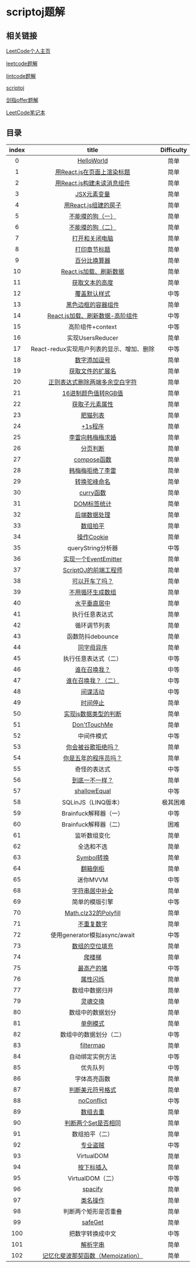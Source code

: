 # scriptoj题解

## 相关链接

[LeetCode个人主页](https://leetcode-cn.com/u/jiangshanmeta/)

[leetcode题解](https://github.com/jiangshanmeta/meta)

[lintcode题解](https://github.com/jiangshanmeta/lintcode)

[scriptoj](https://github.com/jiangshanmeta/scriptoj)

[剑指offer题解](https://github.com/jiangshanmeta/coding-interviews)

[LeetCode笔记本](https://github.com/jiangshanmeta/leetcode-notebook)

## 目录

| index |       title            |  Difficulty   |
| :--:  | :-------------------:  |  :--:         |
| 0 | [HelloWorld](./answers/000.HelloWorld.html) | 简单 |
| 1 | [用React.js在页面上渲染标题](./answers/001.用React.js在页面上渲染标题.md) | 简单 |
| 2 | [用React.js构建未读消息组件](./answers/002.用React.js构建未读消息组件.js) | 简单 |
| 3 | [JSX元素变量](./answers/003.JSX元素变量.js) | 简单 |
| 4 | [用React.js组建的房子](./answers/004.用React.js组建的房子.js) | 简单 |
| 5 | [不能摸的狗（一）](./answers/005.不能摸的狗（一）.js) | 简单 |
| 6 | [不能摸的狗（二）](./answers/006.不能摸的狗（二）.js) | 简单 |
| 7 | [打开和关闭电脑](./answers/007.打开和关闭电脑.js) | 简单 |
| 8 | [打印章节标题](./answers/008.打印章节标题.js) | 简单 |
| 9 | [百分比换算器](./answers/009.百分比换算器.js) | 简单 |
| 10 | [React.js加载、刷新数据](./answers/010.React.js加载、刷新数据.js) | 简单 |
| 11 | [获取文本的高度](./answers/011.获取文本的高度.js) | 简单 |
| 12 | [覆盖默认样式](./answers/012.覆盖默认样式.js) | 中等 |
| 13 | [黑色边框的容器组件](./answers/013.黑色边框的容器组件.md) | 简单 |
| 14 | [React.js加载、刷新数据-高阶组件](./answers/014.React.js加载、刷新数据-高阶组件.js) | 中等 |
| 15 | 高阶组件+context | 中等 |
| 16 | 实现UsersReducer | 简单 |
| 17 | React-redux实现用户列表的显示、增加、删除 | 中等 |
| 18 | [数字添加逗号](./answers/018.数字添加逗号.js) | 简单 |
| 19 | [获取文件的扩展名](./answers/019.获取文件的扩展名.js) | 简单 |
| 20 | [正则表达式删除两端多余空白字符](./answers/020.正则表达式删除两端多余空白字符.js) | 简单 |
| 21 | [16进制颜色值转RGB值](./answers/021.16进制颜色值转RGB值.js) | 简单 |
| 22 | [获取子元素属性](./answers/022.获取子元素属性.js) | 简单 |
| 23 | [肥猫列表](./answers/023.肥猫列表.js) | 简单 |
| 24 | [+1s程序](./answers/024.+1s程序.js) | 简单 |
| 25 | [李雷向韩梅梅求婚](./answers/025.李雷向韩梅梅求婚.js) | 简单 |
| 26 | [分页判断](./answers/026.分页判断.js) | 简单 |
| 27 | [compose函数](./answers/027.compose函数.js) | 简单 |
| 28 | [韩梅梅拒绝了李雷](./answers/028.韩梅梅拒绝了李雷.css) | 简单 |
| 29 | [转换驼峰命名](./answers/029.转换驼峰命名.js) | 简单 |
| 30 | [curry函数](./answers/030.curry函数.js) | 简单 |
| 31 | [DOM标签统计](./answers/031.DOM标签统计.js) | 简单 |
| 32 | [后端数据处理](./answers/032.后端数据处理.js) | 简单 |
| 33 | [数组拍平](./answers/033.数组拍平.js) | 简单 |
| 34 | [操作Cookie](./answers/034.操作Cookie.js) | 简单 |
| 35 | queryString分析器 | 中等 |
| 36 | [实现一个EventEmitter](./answers/036.实现一个EventEmitter.js) | 简单 |
| 37 | [ScriptOJ的前端工程师](./answers/037.ScriptOJ的前端工程师.js) | 简单 |
| 38 | [可以开车了吗？](./answers/038.可以开车了吗？.js) | 简单 |
| 39 | [不用循环生成数组](./answers/039.不用循环生成数组.js) | 简单 |
| 40 | [水平垂直居中](./answers/040.水平垂直居中.md) | 简单 |
| 41 | 执行任意表达式 | 简单 |
| 42 | 循环调节列表 | 简单 |
| 43 | 函数防抖debounce | 简单 |
| 44 | [同字母异序](./answers/044.同字母异序.js) | 简单 |
| 45 | 执行任意表达式（二） | 中等 |
| 46 | [谁在召唤我？](./answers/046.谁在召唤我？.js) | 中等 |
| 47 | [谁在召唤我？（二）](./answers/047.谁在召唤我？（二）.js) | 中等 |
| 48 | [间谍活动](./answers/048.间谍活动.js) | 中等 |
| 49 | [时间停止](./answers/049.时间停止.js) | 简单 |
| 50 | [实现js数据类型的判断](./answers/050.实现js数据类型的判断.js) | 简单 |
| 51 | [Don'tTouchMe](./answers/051.Don'tTouchMe.js) | 简单 |
| 52 | 中间件模式 | 中等 |
| 53 | [你会被谷歌拒绝吗？](./answers/053.你会被谷歌拒绝吗？.js) | 简单 |
| 54 | [你是五年的程序员吗？](./answers/054.你是五年的程序员吗？.js) | 简单 |
| 55 | 奇怪的表达式 | 中等 |
| 56 | [到底一不一样？](./answers/056.到底一不一样？.js) | 简单 |
| 57 | [shallowEqual](./answers/057.shallowEqual.js) | 中等 |
| 58 | SQLinJS（LINQ版本） | 极其困难 |
| 59 | Brainfuck解释器（一） | 中等 |
| 60 | Brainfuck解释器（二） | 困难 |
| 61 | 监听数组变化 | 简单 |
| 62 | 全选和不选 | 简单 |
| 63 | [Symbol转换](./answers/063.Symbol转换.js) | 简单 |
| 64 | [翻箱倒柜](./answers/064.翻箱倒柜.js) | 简单 |
| 65 | 迷你MVVM | 中等 |
| 68 | [字符串居中补全](./answers/068.字符串居中补全.js) | 简单 |
| 69 | 简单的模版引擎 | 中等 |
| 70 | [Math.clz32的Polyfill](./answers/070.Math.clz32的Polyfill.js) | 简单 |
| 71 | [不重复数字](./answers/071.不重复数字.js) | 简单 |
| 72 | 使用generator模拟async/await | 中等 |
| 73 | [数组的空位填充](./answers/073.数组的空位填充.js) | 简单 |
| 74 | [爬楼梯](./answers/074.爬楼梯.js) | 简单 |
| 75 | [最高产的猪](./answers/075.最高产的猪.js) | 中等 |
| 76 | [属性闪烁](./answers/076.属性闪烁.js) | 简单 |
| 77 | 数组中数据归并 | 简单 |
| 79 | [灵魂交换](./answers/079.灵魂交换.js) | 简单 |
| 80 | 数组中的数据划分 | 简单 |
| 81 | [单例模式](./answers/081.单例模式.js) | 简单 |
| 82 | 数组中的数据划分（二） | 中等 |
| 83 | [filtermap](./answers/083.filtermap.js) | 简单 |
| 84 | 自动绑定实例方法 | 中等 |
| 85 | 优先队列 | 中等 |
| 86 | 字体高亮函数 | 简单 |
| 87 | [判断美元符号格式](./answers/087.判断美元符号格式.js) | 简单 |
| 88 | [noConflict](./answers/088.noConflict.js) | 中等 |
| 89 | [数组去重](./answers/089.数组去重.js) | 简单 |
| 90 | [判断两个Set是否相同](./answers/090.判断两个Set是否相同.js) | 简单 |
| 91 | 数组拍平（二） | 简单 |
| 92 | [专业盗贼](./answers/092.专业盗贼.js) | 中等 |
| 93 | VirtualDOM | 简单 |
| 94 | [按下标插入](./answers/094.按下标插入.js) | 简单 |
| 95 | VirtualDOM（二） | 中等 |
| 96 | [spacify](./answers/096.spacify.js) | 简单 |
| 97 | [类名操作](./answers/097.类名操作.js) | 简单 |
| 98 | 判断两个矩形是否重叠 | 简单 |
| 99 | [safeGet](./answers/099.safeGet.js) | 简单 |
| 100 | 把数字转换成中文 | 中等 |
| 101 | [解析字串](./answers/101.解析字串.js) | 简单 |
| 102 | [记忆化斐波那契函数（Memoization）](./answers/102.记忆化斐波那契函数（Memoization）.js) | 简单 |
